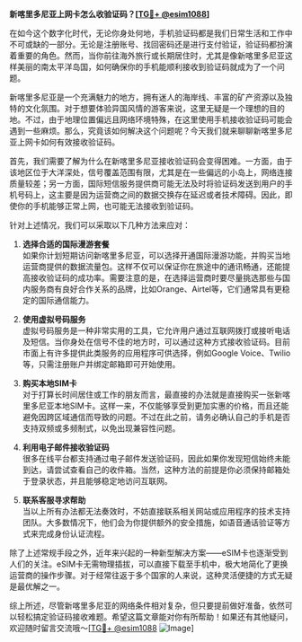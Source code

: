 **新喀里多尼亚上网卡怎么收验证码？[[TG💪+ @esim1088](https://t.me/s/esim1088)]**

在如今这个数字化时代，无论你身处何地，手机验证码都是我们日常生活和工作中不可或缺的一部分。无论是注册账号、找回密码还是进行支付验证，验证码都扮演着重要的角色。然而，当你前往海外旅行或长期居住时，尤其是像新喀里多尼亚这样美丽的南太平洋岛国，如何确保你的手机能顺利接收到验证码就成为了一个问题。

新喀里多尼亚是一个充满魅力的地方，拥有迷人的海岸线、丰富的矿产资源以及独特的文化氛围。对于想要体验异国风情的游客来说，这里无疑是一个理想的目的地。不过，由于地理位置偏远且网络环境特殊，在这里使用手机接收验证码可能会遇到一些麻烦。那么，究竟该如何解决这个问题呢？今天我们就来聊聊新喀里多尼亚上网卡如何有效接收验证码。

首先，我们需要了解为什么在新喀里多尼亚接收验证码会变得困难。一方面，由于该地区位于大洋深处，信号覆盖范围有限，尤其是在一些偏远的小岛上，网络连接质量较差；另一方面，国际短信服务提供商可能无法及时将验证码发送到用户的手机号码上，这主要是因为运营商之间的数据交换存在延迟或者技术障碍。因此，即使你的手机能够正常上网，也可能无法接收到验证码。

针对上述情况，我们可以采取以下几种方法来应对：

1. **选择合适的国际漫游套餐**  
   如果你计划短期访问新喀里多尼亚，可以选择开通国际漫游功能，并购买当地运营商提供的数据流量包。这样不仅可以保证你在旅途中的通讯畅通，还能提高接收验证码的成功率。需要注意的是，在选择运营商时要尽量挑选那些与国内服务商有良好合作关系的品牌，比如Orange、Airtel等，它们通常具有更稳定的国际通信能力。

2. **使用虚拟号码服务**  
   虚拟号码服务是一种非常实用的工具，它允许用户通过互联网拨打或接听电话及短信。当你身处在信号不佳的地方时，可以通过这种方式接收验证码。目前市面上有许多提供此类服务的应用程序可供选择，例如Google Voice、Twilio等，只需注册账户并绑定邮箱即可开始使用。

3. **购买本地SIM卡**  
   对于打算长时间居住或工作的朋友而言，最直接的办法就是直接购买一张新喀里多尼亚本地SIM卡。这样一来，不仅能够享受到更加实惠的价格，而且还能避免因跨区域通信而导致的问题。不过在此之前，请务必确认自己的手机是否支持双频或多频制式，以免出现兼容性问题。

4. **利用电子邮件接收验证码**  
   很多在线平台都支持通过电子邮件发送验证码，因此如果你发现短信始终未能到达，请尝试查看自己的收件箱。当然，这种方法的前提是你必须保持邮箱处于登录状态，并且能够稳定地访问互联网。

5. **联系客服寻求帮助**  
   当以上所有办法都无法奏效时，不妨直接联系相关网站或应用程序的技术支持团队。大多数情况下，他们会为你提供额外的安全措施，如语音通话验证等方式来完成身份认证流程。

除了上述常规手段之外，近年来兴起的一种新型解决方案——eSIM卡也逐渐受到人们的关注。eSIM卡无需物理插拔，可以直接下载至手机中，极大地简化了更换运营商的操作步骤。对于经常往返于多个国家的人来说，这种灵活便捷的方式无疑是最优解之一。

综上所述，尽管新喀里多尼亚的网络条件相对复杂，但只要提前做好准备，依然可以轻松搞定验证码接收难题。希望这篇文章能对你有所帮助！如果还有其他疑问，欢迎随时留言交流哦～[[TG💪+ @esim1088](https://t.me/s/esim1088) ![Image](https://i.postimg.cc/4NQfJmqS/Snipaste-2025-05-13-00-14-12.png)]